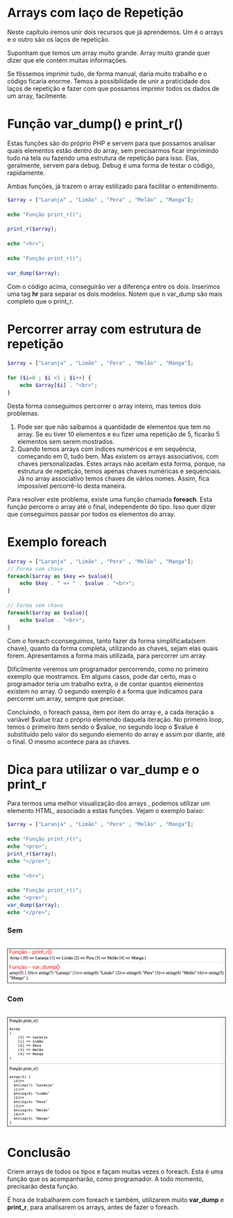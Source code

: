 # Arrays com laço de Repetição

Neste capítulo iremos unir dois recursos que já aprendemos. Um é o arrays e o outro são os laços de repetição.

Suponham que temos um array muito grande. Array muito grande quer dizer que ele contém muitas informações.

Se fôssemos imprimir tudo, de forma manual, daria muito trabalho e o código ficaria enorme. 
Temos a possibilidade de unir a praticidade dos laços de repetição e fazer com que possamos imprimir todos os dados de um array, facilmente.

# Função var\_dump() e print_r()

Estas funções são do próprio PHP e servem para que possamos analisar quais elementos estão dentro do array, sem precisarmos ficar imprimindo tudo na tela ou fazendo uma estrutura de repetição para isso. Elas, geralmente, servem para debug. 
Debug é uma forma de testar o código, rapidamente.

Ambas funções, já trazem o array estilizado para facilitar o entendimento.

```php
$array = ["Laranja" , "Limão" , "Pera" , "Melão" , "Manga"];

echo "Função print_r()";

print_r($array);

echo "<hr>";

echo "Função print_r()";

var_dump($array);
```

Com o código acima, conseguirão ver a diferença entre os dois. 
Inserimos uma tag **hr** para separar os dois modelos. 
Notem que o var\_dump são mais completo que o print\_r.

# Percorrer array com estrutura de repetição

```php
$array = ["Laranja" , "Limão" , "Pera" , "Melão" , "Manga"];

for ($i=0 ; $i <5 ; $i++) {
    echo $array[$i] . "<br>";
}
```

Desta forma conseguimos percorrer o array inteiro, mas temos dois problemas.

1. Pode ser que não saibamos a quantidade de elementos que tem no array. Se eu tiver 10 elementos e eu fizer uma repetição de 5, ficarão 5 elementos sem serem mostrados.
2. Quando temos arrays com índices numéricos e em sequência, começando em 0, tudo bem. Mas existem os arrays associativos, com chaves personalizadas. 
Estes arrays não aceitam esta forma, porque, na estrutura de repetição, temos apenas chaves numéricas e sequenciais. 
Já no array associativo temos chaves de vários nomes. Assim, fica impossível percorrê-lo desta maneira.

Para resolver este problema, existe uma função chamada **foreach**. Esta função percorre o array até o final, independente do tipo. Isso quer dizer que conseguimos passar por todos os elementos do array.

# Exemplo foreach

```php
$array = ["Laranja" , "Limão" , "Pera" , "Melão" , "Manga"];
// Forma com chave
foreach($array as $key => $value){
    echo $key . " => " . $value . "<br>";
}

// Forma sem chave
foreach($array as $value){
    echo $value . "<br>";
}
```

Com o foreach cconseguimos, tanto fazer da forma simplificada(sem chave), quanto da forma completa, utilizando as chaves, sejam elas quais forem. Apresentamos a forma mais utilizada, para percorrer um array.

Dificilmente veremos um programador percorrendo, como no  primeiro exemplo que mostramos. Em alguns casos, pode dar certo, mas o programador teria um trabalho extra, o de contar quantos elementos existem no array. 
O segundo exemplo é a forma que indicamos para percorrer um array, sempre que precisar.

Concluindo, o foreach passa, item por item do array e, a cada iteração a variável $value traz o próprio elemendo daquela iteração. 
No primeiro loop, temos o primeiro item sendo o $value, no segundo loop o $value é substituído pelo valor do segundo elemento do array e assim por diante, até o final. O mesmo acontece para as chaves.

# Dica para utilizar o var\_dump e o print_r

Para termos uma melhor visualização dos arrays , podemos utilizar um elemento HTML, associado a estas funções. 
Vejam o exemplo baixo:

```php
$array = ["Laranja" , "Limão" , "Pera" , "Melão" , "Manga"];

echo "Função print_r()";
echo "<pre>";
print_r($array);
echo "</pre>";

echo "<hr>";

echo "Função print_r()";
echo "<pre>";
var_dump($array);
echo "</pre>";
```

### Sem <pre></pre>

![var_dump_e_print_r](./images/var_dump_e_print_r.png "var_dump_e_print_r")

### Com <pre></pre>

![var_dump_e_print_r_pre](./images/var_dump_e_print_r_pre.png "var_dump_e_print_r_pre")

# Conclusão

Criem arrays de todos os tipos e façam muitas vezes o foreach. 
Esta é uma função que os acompanharão, como programador. A todo momento, precisarão desta função.

É hora de trabalharem com foreach e também, utilizarem muito **var\_dump** e **print_r**, para analisarem os arrays, antes de fazer o foreach.